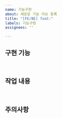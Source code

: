 ```yaml
---
name: 기능구현
about: 새로운 기능 이슈 등록
title: "[FE/BE] feat:"
labels: 기능구현
assignees: ''

---
```


## 구현 기능

<br/>

## 작업 내용

<br/>

## 주의사항
